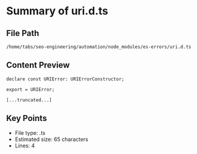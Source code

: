 # Summary of uri.d.ts
  
## File Path
`/home/tabs/seo-engineering/automation/node_modules/es-errors/uri.d.ts`

## Content Preview
```
declare const URIError: URIErrorConstructor;

export = URIError;

[...truncated...]
```

## Key Points
- File type: .ts
- Estimated size: 65 characters
- Lines: 4

